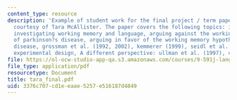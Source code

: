 ```yaml
---
content_type: resource
description: 'Example of student work for the final project / term paper assignment,
  courtesy of Tara McAllister. The paper covers the following topics: introduction,
  investigating working memory and language, arguing against the working memory hypothesis
  of parkinson?s disease, arguing in favor of the working memory hypothesis of parkinson?s
  disease, grossman et al. (1992, 2002), kemmerer (1999), seidl et al. (1995), proposed
  experimental design, A different perspective: ullman et al. (1997), conclusions.'
file: https://ol-ocw-studio-app-qa.s3.amazonaws.com/courses/9-591j-language-processing-fall-2004/3376c707cd1eeaae5257e516187d4849_tara_final.pdf
file_type: application/pdf
resourcetype: Document
title: tara_final.pdf
uid: 3376c707-cd1e-eaae-5257-e516187d4849
---
```

